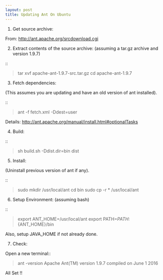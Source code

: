 ```yaml
---
layout: post
title: Updating Ant On Ubuntu
---
```


1. Get source archive:

 From: http://ant.apache.org/srcdownload.cgi
 

2. Extract contents of the source archive: (assuming a tar.gz archive and version 1.9.7)

 ::

 > tar xvf apache-ant-1.9.7-src.tar.gz
 > cd apache-ant-1.9.7


3. Fetch dependencies:

 (This assumes you are updating and have an old version of ant installed).

 ::

 > ant -f fetch.xml -Ddest=user

 Details: http://ant.apache.org/manual/install.html#optionalTasks


4. Build:

 ::

 > sh build.sh -Ddist.dir=bin dist


5. Install:

 (Uninstall previous version of ant if any).

 ::

 > sudo mkdir /usr/local/ant
 > cd bin
 > sudo cp -r * /usr/local/ant
 

6. Setup Environment: (assuming bash)

 ::

 > export ANT_HOME=/usr/local/ant
 > export PATH=${PATH}:${ANT_HOME}/bin

 Also, setup JAVA_HOME if not already done.

7. Check:
 
 Open a new terminal::

 > ant -version
 > Apache Ant(TM) version 1.9.7 compiled on June 1 2016

All Set !!

